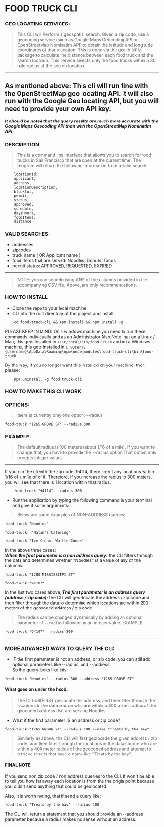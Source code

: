 # FOOD TRUCK CLI

### GEO LOCATING SERVICES:

>This CLI will Perform a geospatial search: Given a zip code, use a geocoding service (such as Google Maps Geocoding API or OpenStreetMap Nominatim API) to obtain the latitude and longitude coordinates of that >location. 
>This is done via the geolib NPM package to calculate the distance between each food truck and the search location. 
>This service selects only the food trucks within a 30 mile radius of the search location.
---

As mentioned above: This cli will run fine with the OpenStreetMap geo locating API.
It will also run with the Google Geo locating API, but you will need to provide your own API key.
---
##### It should be noted that the query results are much more accurate with the Google Maps Geocoding API than with the OpenStreetMap Nominatim API.

### DESCRIPTION
>This is a command line interface that allows you to search for food trucks in San Francisco that are open at the current time. 
>The program will return the following information from a valid search: 
```terminal
    locationId, 
    applicant,
    address,
    locationDescription,
    blocklot,
    permit,
    status,
    approved,
    schedule,
    daysHours,
    foodItems,
    distance
```

### VALID SEARCHES: 
- addresses
- zipcodes
- truck name ( OR Applicant name )
- food items that are served: Noodles, Donuts, Tacos
- permit status: APPROVED, REQUESTED, EXPIRED
---
> NOTE: you can search using ANY of the columns provided in the accompanying CSV file. 
> Above, are only recommendations.

### HOW TO INSTALL
- Clone the repo to your local machine
- CD into the root directory of the project and install 
```terminal
    cd food-truck-cli && npm install && npm install -g
```
PLEASE KEEP IN MIND: On a windows machine you need to run these commands individually and as an Administrator
Also Note that on a Linux / Mac, this gets installed in `/usr/local/bin/food-truck` 
and on a Windows machine, this gets installed in `C:\Users\{username}\AppData\Roaming\npm\node_modules\food-truck-cli\bin\food-truck`

By the way, if you no longer want this installed on your machine, then please: 
```terminal
    npm uninstall -g food-truck-cli
```

### HOW TO MAKE THIS CLI WORK
### OPTIONS:
> there is currently only one option: --radius 
```terminal
food-truck "1265 GROVE ST" --radius 300
```
### EXAMPLE:
>The default radius is 100 meters (about 1/16 of a mile).  If you want to change that, you have to provide the --radius option
> That option only excepts integer values.
---
If you run the cli with the zip code: 94114, there aren't any locations within 1/16 of a mile of of it. 
Therefore, if you increase the radius to 300 meters, 
you will see that there is 1 location within that radius. 
```terminal
    food-truck "94114" --radius 300
```

- Run the application by typing the following command in your terminal and give it some arguments: 
> Below are some examples of NON-ADDRESS queries:
```terminal
food-truck "Noodles"
```
```terminal
food-truck: "Natan's Catering"
```
```terminal
food-truck "Ice Cream: Waffle Cones"
```

In the above three cases:  
**_When the first parameter is a non address query:_**
the CLI filters through the data and determines whether "Noodles" is a value of any of the columns.

```terminal
food-truck "1200 MISSISSIPPI ST"
```

```terminal
food-truck "94107"
```
In the last two cases above, 
**_The first parameter is an address query (address / zip code):_**
the CLI will geo-locate the address / zip code and then filter through the data to determine which locations are within 200 meters of the geocoded address / zip code. 
>The radius can be changed dynamically by adding an optional parameter of `--radius` followed by an integer value.
EXAMPLE:
```terminal
food-truck "94107" --radius 300
``` 
---

### MORE ADVANCED WAYS TO QUERY THE CLI:
- IF the first parameter is not an address, or zip code, you can still add optional parameters
like --radius, and --address.  
So the query looks like this: 
```terminal
food-truck "Noodles" --radius 300 --address "1265 GROVE ST"
```

#### What goes on under the hood:
>The CLI will FIRST geolocate the address, and then filter through the locations in the data source who are within a 300 meter radius of the geocoded address
> that are serving Noodles.

- What if the first parameter IS an address or zip code?
```terminal
food-truck "1265 GROVE ST" --radius 400 --name "Treats by the bay"
```
>Similarly as above, the CLI will first geolocade the given address / zip code, and then filter through the locations in the data source who are within a 400 meter radius of the geocoded address
and attempt to retrieve results that have a name like "Treats by the bay".

#### FINAL NOTE
If you send non zip code / non address queries to the CLI, 
It won't be able to tell you how far away each location is from the the origin point
because you didn't send anything that could be geolocated.

Also, it is worth noting, that if send a query like: 
```terminal
food-truck "Treats by the bay" --radius 400
```
The CLI will return a statement that you should provide an --address parameter because a radius makes no sense without an address.


